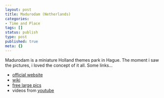 ```yaml
---
layout: post
title: Madurodam (Netherlands)
categories:
- Time and Place
tags: []
status: publish
type: post
published: true
meta: {}
---
```

Madurodam is a miniature Holland themes park in Hague. The moment i saw the pictures, i loved the concept of it all. Some links...

- [official website](http://www.madurodam.nl/site/templates/mad/global/index.php?lngid=5&sqlmode=1&fid=638)
- [wiki](http://en.wikipedia.org/wiki/Madurodam)
- [free large pics](http://freelargephotos.com/?subject=Madurodam)
- videos from [youtube](http://www.youtube.com/results?search_query=madurodam&search_type=)
